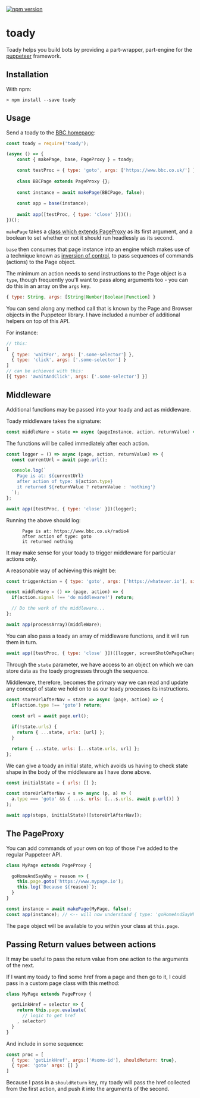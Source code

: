 [![npm version](https://badge.fury.io/js/toady.svg)](https://badge.fury.io/js/toady)
# toady

Toady helps you build bots by providing a part-wrapper, part-engine for the [puppeteer](https://github.com/GoogleChrome/puppeteer) framework.

## Installation

With npm:

```shell 
> npm install --save toady
```

## Usage

Send a toady to the [BBC homepage](https://www.bbc.co.uk/):

```js
const toady = require('toady');

(async () => {
    const { makePage, base, PageProxy } = toady;

    const testProc = { type: 'goto', args: ['https://www.bbc.co.uk/'] };
    
    class BBCPage extends PageProxy {};
    
    const instance = await makePage(BBCPage, false);
    
    const app = base(instance);
    
    await app([testProc, { type: 'close' }])();
})();

```
`makePage` takes a [class which extends PageProxy](#proxy) as its first argument, and a boolean to set whether or not it should run headlessly as its second.

`base` then consumes that page instance into an engine which makes use of a technique known as [inversion of control](https://en.wikipedia.org/wiki/Inversion_of_control), to pass sequences of commands (actions) to the Page object.

The minimum an action needs to send instructions to the Page object is a `type`, though frequently you'll want to pass along arguments too - you can do this in an array on the `args` key.

```js
{ type: String, args: [String|Number|Boolean|Function] }
```

You can send along any method call that is known by the Page and Browser objects in the Puppeteer library. I have included a number of additional helpers on top of this API.

For instance: 
```js
// this:
[
  { type: 'waitFor', args: ['.some-selector'] }, 
  { type: 'click', args: ['.some-selector'] }
]
// can be achieved with this:
[{ type: 'awaitAndClick', args: ['.some-selector'] }]
```


## Middleware 

Additional functions may be passed into your toady and act as middleware.

Toady middleware takes the signature:

```js
const middleWare = state => async (pageInstance, action, returnValue) => {};
```

The functions will be called immediately after each action.

```js
const logger = () => async (page, action, returnValue) => {
  const currentUrl = await page.url();

  console.log(`
    Page is at: ${currentUrl}
    after action of type: ${action.type}
    it returned ${returnValue ? returnValue : 'nothing'}
  `);
};

await app([testProc, { type: 'close' }])(logger);
```

Running the above should log:

```shell
      Page is at: https://www.bbc.co.uk/radio4
      after action of type: goto
      it returned nothing
```

It may make sense for your toady to trigger middleware for particular actions only.

A reasonable way of achieving this might be:

```js
const triggerAction = { type: 'goto', args: ['https://whatever.io'], signal: 'do middleware!' }

const middleWare = () => (page, action) => {
  if(action.signal !== 'do middleware!') return;

  // Do the work of the middleware... 
};

await app(processArray)(middleWare);
```

You can also pass a toady an array of middleware functions, and it will run them in turn.

```js
await app([testProc, { type: 'close' }])([logger, screenShotOnPageChange, someotherMiddleware]);

```
Through the `state` parameter, we have access to an object on which we can store data as the toady progresses through the sequence.

Middleware, therefore, becomes the primary way we can read and update any concept of state we hold on to as our toady processes its instructions.

```js
const storeUrlAfterNav = state => async (page, action) => {
  if(action.type !== 'goto') return;
  
  const url = await page.url();

  if(!state.urls) {
    return { ...state, urls: [url] };
  }

  return { ...state, urls: [...state.urls, url] };
};
```

We can give a toady an initial state, which avoids us having to check state shape in the body of the middleware as I have done above.

```js
const initialState = { urls: [] };

const storeUrlAfterNav = s => async (p, a) => (
  a.type === 'goto' && { ...s, urls: [...s.urls, await p.url()] }
);

await app(steps, initialState)([storeUrlAfterNav]);
```

## <a name="proxy">The PageProxy</a>

You can add commands of your own on top of those I've added to the regular Puppeteer API. 

```js
class MyPage extends PageProxy {

  goHomeAndSayWhy = reason => {
    this.page.goto('https://www.mypage.io');
    this.log(`Because ${reason}`);
  }
}

const instance = await makePage(MyPage, false);
const app(instance); // <-- will now understand { type: 'goHomeAndSayWhy', args: ["I'm tired"] }

```
The page object will be available to you within your class at `this.page`.

## Passing Return values between actions 

It may be useful to pass the return value from one action to the arguments of the next.

If I want my toady to find some href from a page and then go to it, I could pass in a custom page class with this method:

```js
class MyPage extends PageProxy {

  getLinkHref = selector => {
    return this.page.evaluate(
      // logic to get href
    , selector)
  }
}
```
And include in some sequence:
```js
const proc = [
  { type: 'getLinkHref', args:['#some-id'], shouldReturn: true},
  { type: 'goto' args: [] }  
] 
```
Because I pass in a `shouldReturn` key, my toady will pass the href collected from the first action, and push it into the arguments of the second.

